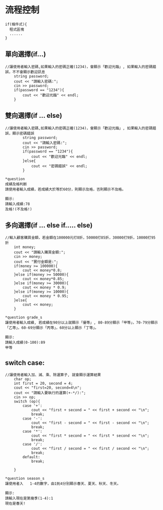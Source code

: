 # 流程控制
```
if(條件式){
  程式區塊
  ......
}
```

## 單向選擇(if...)

	//讓使用者輸入密碼,如果輸入的密碼正確(1234)，會顯示「歡迎光臨」, 如果輸入的密碼錯誤，不不會顯示歡迎訊息
		string password;
		cout << "請輸入密碼:";
		cin >> password;
		if(password == "1234"){
			cout << "歡迎光臨" << endl;
		}

## 雙向選擇(if ... else)

	//讓使用者輸入密碼,如果輸入的密碼正確(1234)，會顯示「歡迎光臨」, 如果輸入的密碼錯誤，顯示密碼錯誤
			string password;
			cout << "請輸入密碼:";
			cin >> password;
			if(password == "1234"){
				cout << "歡迎光臨" << endl;
			}else{
				cout << "密碼錯誤" << endl;
			}

```
*question
成績及格判斷
請使用者輸入成績，若成績大於等於60分，則顯示及格，否則顯示不及格。

顯示:
請輸入成績:78
及格!(不及格!)
```

## 多向選擇(if ... else if..... else)
	//輸入顧客購買金額，若金額在100000元打8折，50000打85折，30000打9折，10000打95折
		int money;
		cout << "請輸入購買金額:";
		cin >> money;
		cout << "實付金額是:";
		if(money >= 100000){
			cout << money*0.8;
		}else if(money >= 50000){
			cout << money*0.85;
		}else if(money >= 30000){
			cout << money * 0.9;
		}else if(money >= 10000){
			cout << money * 0.95;
		}else{
			cout << money;
		}

```
*question grade_s
讓使用者輸入成績, 若成績在90分以上就顯示「優等」, 80-89分顯示「甲等」，70-79分顯示「乙等」，60-69分顯示「丙等」，60分以上顯示「丁等」。

顯示:
請輸入成績(0-100):89
甲等
```
## switch case:

	//讓使用者輸入加、減、乘、除運算子, 就會顯示運算結果
		char op;
		int first = 20, second = 4;
		cout << "first=20, second=4\n";
		cout << "請輸入要執行的運算(+-*/):";
		cin >> op;
		switch (op){
			case '+':
				cout << "first + second = " << first + second << "\n";
				break;
			case '-':
				cout << "first - second = " << first - second << "\n";
				break;
			case '*':
				cout << "first * second = " << first * second << "\n";
				break;
			case '/':
				cout << "first / second = " << first / second << "\n";
				break;
			default:
				break;
	
		}

```
*question season_s
讓使用者入	1-4的數字，由1到4分別顯示春天、夏天、秋天、冬天。

顯示:
請輸入現在是第幾季(1-4):1
現在是春天!
```	
